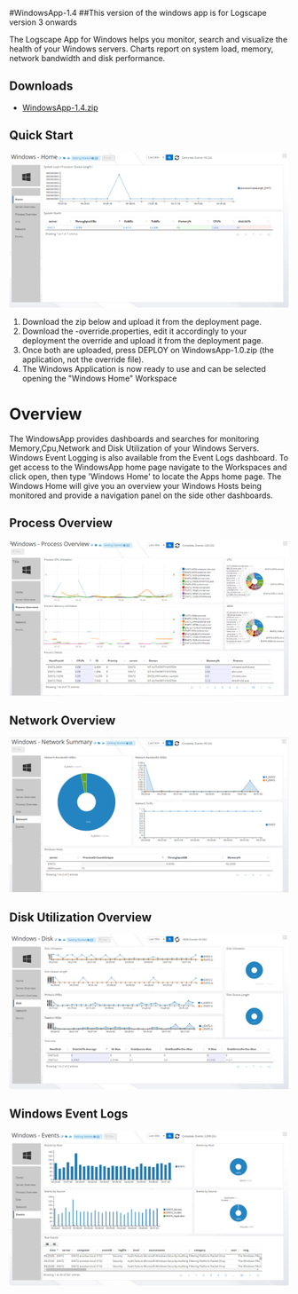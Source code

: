 #WindowsApp-1.4
##This version of the windows app is for Logscape version 3 onwards

The Logscape App for Windows helps you monitor, search and visualize the health of your Windows  servers. Charts report on system load, memory, network bandwidth and disk performance. 

## Downloads 

 * [WindowsApp-1.4.zip](https://github.com/logscape/Windows3/blob/master/dist/WindowsApp-1.4.zip?raw=true)	

## Quick Start


![](docs/images/win_home_1.png)


1. Download the zip below and upload it from the deployment page.
2. Download the -override.properties, edit it accordingly to your deployment the override and upload it from the deployment page.
3. Once both are uploaded, press DEPLOY on WindowsApp-1.0.zip (the application, not the override file).
4. The Windows Application is now ready to use and can be selected opening the "Windows Home" Workspace 


# Overview 

The WindowsApp provides dashboards and searches for monitoring Memory,Cpu,Network and Disk Utilization of your Windows Servers. Windows Event Logging is also available from the Event Logs dashboard.  To get access to the WindowsApp home page navigate to the Workspaces and click open, then type 'Windows Home' to locate the Apps home page. The Windows Home will give you an overview your Windows Hosts being monitored and provide a navigation panel on the side other dashboards.

## Process Overview


![](docs/images/win_process_0.png)

## Network Overview


![](docs/images/win_network_0.png)

## Disk Utilization Overview


![](docs/images/win_disk_0.png)

## Windows Event Logs 


![](docs/images/win_events_0.png)
